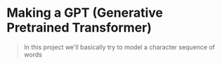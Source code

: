 # Making a GPT (Generative Pretrained Transformer)
> In this project we'll basically try to model a character sequence of words




